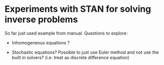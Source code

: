 # Experiments with STAN for solving inverse problems

So far just used example from manual. Questions to explore:

* Inhomogeneous equations ?

* Stochastic equations? Possible to just use Euler method and not use the built in solvers? (i.e. treat as discrete difference equation)